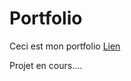 # Portfolio
Ceci est mon portfolio <a href="https://hei-franklin.github.io/Portfolio/">Lien<a>
  
Projet en cours....
